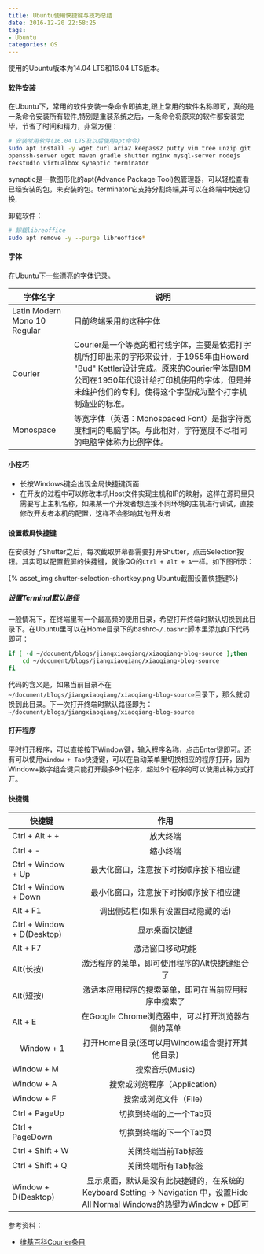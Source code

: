 ```yaml
---
title: Ubuntu使用快捷键与技巧总结
date: 2016-12-20 22:58:25
tags:
- Ubuntu
categories: OS
---
```


使用的Ubuntu版本为14.04 LTS和16.04 LTS版本。

#### 软件安装

在Ubuntu下，常用的软件安装一条命令即搞定,跟上常用的软件名称即可，真的是一条命令安装所有软件,特别是重装系统之后，一条命令将原来的软件都安装完毕，节省了时间和精力，非常方便：

```Bash
# 安装常用软件(16.04 LTS及以后使用apt命令)
sudo apt install -y wget curl aria2 keepass2 putty vim tree unzip git
openssh-server uget maven gradle shutter nginx mysql-server nodejs 
texstudio virtualbox synaptic terminator
```

synaptic是一款图形化的apt(Advance Package Tool)包管理器，可以轻松查看已经安装的包，未安装的包。terminator它支持分割终端,并可以在终端中快速切换.

卸载软件：

```Bash
# 卸载libreoffice
sudo apt remove -y --purge libreoffice*
```

#### 字体

在Ubuntu下一些漂亮的字体记录。

| 字体名字 | 说明 |
|--------|--------|
| Latin Modern Mono 10  Regular |  目前终端采用的这种字体  |
| Courier | Courier是一个等宽的粗衬线字体，主要是依据打字机所打印出来的字形来设计，于1955年由Howard "Bud" Kettler设计完成。原来的Courier字体是IBM公司在1950年代设计给打印机使用的字体，但是并未维护他们的专利，使得这个字型成为整个打字机制造业的标准。 |
| Monospace | 等宽字体（英语：Monospaced Font）是指字符宽度相同的电脑字体。与此相对，字符宽度不尽相同的电脑字体称为比例字体。 |

#### 小技巧

* 长按Windows键会出现全局快捷键页面
* 在开发的过程中可以修改本机Host文件实现主机和IP的映射，这样在源码里只需要写上主机名称，如果某一个开发者想连接不同环境的主机进行调试，直接修改开发者本机的配置，这样不会影响其他开发者

#### 设置截屏快捷键

在安装好了Shutter之后，每次截取屏幕都需要打开Shutter，点击Selection按钮。其实可以配置截屏的快捷键，就像QQ的`Ctrl + Alt + A`一样。如下图所示：

{% asset_img shutter-selection-shortkey.png Ubuntu截图设置快捷键%}

##### 设置Terminal默认路径

一般情况下，在终端里有一个最高频的使用目录，希望打开终端时默认切换到此目录下。在Ubuntu里可以在Home目录下的bashrc`~/.bashrc`脚本里添加如下代码即可：

```Bash
if [ -d ~/document/blogs/jiangxiaoqiang/xiaoqiang-blog-source ];then
    cd ~/document/blogs/jiangxiaoqiang/xiaoqiang-blog-source
fi
```

代码的含义是，如果当前目录不在`~/document/blogs/jiangxiaoqiang/xiaoqiang-blog-source`目录下，那么就切换到此目录。下一次打开终端时默认路径即为：`~/document/blogs/jiangxiaoqiang/xiaoqiang-blog-source`

#### 打开程序

平时打开程序，可以直接按下Window键，输入程序名称，点击Enter键即可。还有可以使用`Window + Tab`快捷键，可以在启动菜单里切换相应的程序打开，因为Window+数字组合键只能打开最多9个程序，超过9个程序的可以使用此种方式打开。

#### 快捷键

| 快捷键 | 作用 |
| ----------------- |:-------------:|
| Ctrl + Alt + + | 放大终端 |
| Ctrl + - | 缩小终端 |
| Ctrl + Window + Up | 最大化窗口，注意按下时按顺序按下相应键 |
| Ctrl + Window + Down | 最小化窗口，注意按下时按顺序按下相应键 |
| Alt + F1 | 调出侧边栏(如果有设置自动隐藏的话) |
| Ctrl + Window + D(Desktop) | 显示桌面快捷键 |
| Alt + F7 | 激活窗口移动功能 |
| Alt(长按) | 激活程序的菜单，即可使用程序的Alt快捷键组合了 |
| Alt(短按) | 激活本应用程序的搜索菜单，即可在当前应用程序中搜索了 |
| Alt + E | 在Google Chrome浏览器中，可以打开浏览器右侧的菜单 |
|　Window + 1　| 打开Home目录(还可以用Window组合键打开其他目录) |
| Window + M | 搜索音乐(Music) |
| Window + A | 搜索或浏览程序（Application）|
| Window + F | 搜索或浏览文件（File）|
| Ctrl + PageUp | 切换到终端的上一个Tab页 |
| Ctrl + PageDown | 切换到终端的下一个Tab页 |
| Ctrl + Shift + W | 关闭终端当前Tab标签  |
| Ctrl + Shift + Q | 关闭终端所有Tab标签 |
| Window + D(Desktop) | 显示桌面，默认是没有此快捷键的，在系统的Keyboard Setting -> Navigation 中，设置Hide All Normal Windows的热键为Window + D即可 |

参考资料：

* [维基百科Courier条目](https://zh.wikipedia.org/wiki/Courier)
